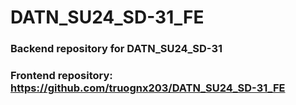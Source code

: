 # DATN_SU24_SD-31_FE

### Backend repository for DATN_SU24_SD-31

### Frontend repository: https://github.com/truognx203/DATN_SU24_SD-31_FE
